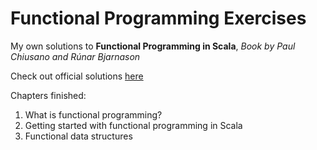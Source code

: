 # Functional Programming Exercises

My own solutions to **Functional Programming in Scala**, *Book by Paul Chiusano and Rúnar Bjarnason*

Check out official solutions [here](https://github.com/fpinscala/fpinscala/tree/master/answerkey)

Chapters finished:
  1. What is functional programming?
  2. Getting started with functional programming in Scala
  3. Functional data structures
